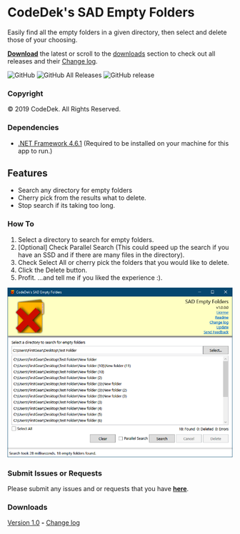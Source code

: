 # CodeDek's SAD Empty Folders

Easily find all the empty folders in a given directory, then select and delete those of your choosing.

[**Download**](https://github.com/codedek/CodeDek.FolderSharer/releases) the latest or scroll to the [downloads](#downloads) section to check out all releases and their [Change log](#downloads).

![GitHub](https://img.shields.io/github/license/codedek/codedek.searchanddeleteemptyfolders.svg)
![GitHub All Releases](https://img.shields.io/github/downloads/codedek/codedek.searchanddeleteemptyfolders/total.svg)
![GitHub release](https://img.shields.io/github/release/codedek/codedek.searchanddeleteemptyfolders.svg)

### Copyright
© 2019 CodeDek. All Rights Reserved.

### Dependencies
- [.NET Framework 4.6.1](https://dotnet.microsoft.com/download/dotnet-framework/net461) (Required to be installed on your machine for this app to run.)

## Features
- Search any directory for empty folders
- Cherry pick from the results what to delete.
- Stop search if its taking too long.

### How To
1. Select a directory to search for empty folders.
2. [Optional] Check Parallel Search (This could speed up the search if you have an SSD and if there are many files in the directory).
3. Check Select All or cherry pick the folders that you would like to delete.
5. Click the Delete button.
6. Profit. ...and tell me if you liked the experience :).

![Figure 1. App screenshot](art/app.png)

### Submit Issues or Requests
Please submit any issues and or requests that you have [**here**](https://github.com/codedek/CodeDek.searchanddeleteemptyfolders/issues).

### Downloads
[Version 1.0](https://github.com/codedek/CodeDek.searchanddeleteemptyfolders/releases/tag/v1.0) **-** [Change log](CHANGELOG.md)
